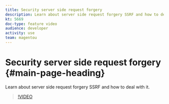 ```yaml
---
title: Security server side request forgery
description: Learn about server side request forgery SSRF and how to deal with it.
kt: 5669
doc-type: feature video
audience: developer
activity: use
team: magentou
---
```


# Security server side request forgery {#main-page-heading}

Learn about server side request forgery SSRF and how to deal with it.

>[!VIDEO](https://video.tv.adobe.com/v/35822?quality=12&learn=on)